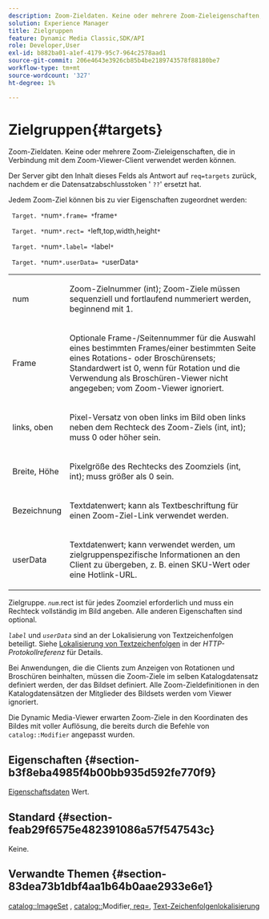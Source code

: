 ```yaml
---
description: Zoom-Zieldaten. Keine oder mehrere Zoom-Zieleigenschaften, die in Verbindung mit dem Zoom-Viewer-Client verwendet werden können.
solution: Experience Manager
title: Zielgruppen
feature: Dynamic Media Classic,SDK/API
role: Developer,User
exl-id: b882ba01-a1ef-4179-95c7-964c2578aad1
source-git-commit: 206e4643e3926cb85b4be2189743578f88180be7
workflow-type: tm+mt
source-wordcount: '327'
ht-degree: 1%

---
```


# Zielgruppen{#targets}

Zoom-Zieldaten. Keine oder mehrere Zoom-Zieleigenschaften, die in Verbindung mit dem Zoom-Viewer-Client verwendet werden können.

Der Server gibt den Inhalt dieses Felds als Antwort auf `req=targets` zurück, nachdem er die Datensatzabschlusstoken &#39; `??`&#39; ersetzt hat.

Jedem Zoom-Ziel können bis zu vier Eigenschaften zugeordnet werden:

` Target. *`num`*.frame= *`frame`*`

` Target. *`num`*.rect= *`left,top,width,height`*`

` Target. *`num`*.label= *`label`*`

` Target. *`num`*.userData= *`userData`*`

<table id="simpletable_4C20157A7A444DEB9959B335CAFBAEC8"> 
 <tr class="strow"> 
  <td class="stentry"> <p> <span class="codeph"> <span class="varname"> num </span> </span> </p> </td> 
  <td class="stentry"> <p>Zoom-Zielnummer (int); Zoom-Ziele müssen sequenziell und fortlaufend nummeriert werden, beginnend mit 1. </p> </td> 
 </tr> 
 <tr class="strow"> 
  <td class="stentry"> <p> <span class="codeph"> <span class="varname"> Frame </span> </span> </p> </td> 
  <td class="stentry"> <p>Optionale Frame-/Seitennummer für die Auswahl eines bestimmten Frames/einer bestimmten Seite eines Rotations- oder Broschürensets; Standardwert ist 0, wenn für Rotation und die Verwendung als Broschüren-Viewer nicht angegeben; vom Zoom-Viewer ignoriert. </p> </td> 
 </tr> 
 <tr class="strow"> 
  <td class="stentry"> <p> <span class="codeph"> <span class="varname"> links, oben </span> </span> </p> </td> 
  <td class="stentry"> <p>Pixel-Versatz von oben links im Bild oben links neben dem Rechteck des Zoom-Ziels (int, int); muss 0 oder höher sein. </p> </td> 
 </tr> 
 <tr class="strow"> 
  <td class="stentry"> <p> <span class="codeph"> <span class="varname"> Breite, Höhe </span> </span> </p> </td> 
  <td class="stentry"> <p>Pixelgröße des Rechtecks des Zoomziels (int, int); muss größer als 0 sein. </p> </td> 
 </tr> 
 <tr class="strow"> 
  <td class="stentry"> <p> <span class="codeph"> <span class="varname"> Bezeichnung </span> </span> </p> </td> 
  <td class="stentry"> <p>Textdatenwert; kann als Textbeschriftung für einen Zoom-Ziel-Link verwendet werden. </p> </td> 
 </tr> 
 <tr class="strow"> 
  <td class="stentry"> <p> <span class="codeph"> <span class="varname"> userData </span> </span> </p> </td> 
  <td class="stentry"> <p>Textdatenwert; kann verwendet werden, um zielgruppenspezifische Informationen an den Client zu übergeben, z. B. einen SKU-Wert oder eine Hotlink-URL. </p> </td> 
 </tr> 
</table>

Zielgruppe. *`num`*.rect ist für jedes Zoomziel erforderlich und muss ein Rechteck vollständig im Bild angeben. Alle anderen Eigenschaften sind optional.

*`label`* und *`userData`* sind an der Lokalisierung von Textzeichenfolgen beteiligt. Siehe [Lokalisierung von Textzeichenfolgen](/help/aem-is-ir-api/is-api/http-ref/image-serving-api-ref/c-http-protocol-reference/c-syntax-and-features/r-text-string-localization.md) in der *HTTP-Protokollreferenz* für Details.

Bei Anwendungen, die die Clients zum Anzeigen von Rotationen und Broschüren beinhalten, müssen die Zoom-Ziele im selben Katalogdatensatz definiert werden, der das Bildset definiert. Alle Zoom-Zieldefinitionen in den Katalogdatensätzen der Mitglieder des Bildsets werden vom Viewer ignoriert.

Die Dynamic Media-Viewer erwarten Zoom-Ziele in den Koordinaten des Bildes mit voller Auflösung, die bereits durch die Befehle von `catalog::Modifier` angepasst wurden.

## Eigenschaften {#section-b3f8eba4985f4b00bb935d592fe770f9}

[Eigenschaftsdaten](/help/aem-is-ir-api/is-api/image-catalog/image-serving-api-ref/c-image-catalog-reference/c-overview/c-common-data-types/r-property-data.md) Wert.

## Standard {#section-feab29f6575e482391086a57f547543c}

Keine.

## Verwandte Themen {#section-83dea73b1dbf4aa1b64b0aae2933e6e1}

[catalog::ImageSet](../../../../../../is-api/image-catalog/image-serving-api-ref/c-image-catalog-reference/c-image-svg-data-reference/c-image-data-reference/r-imageset-cat.md#reference-4764d347afd64afdaede9a74c7565256) , [catalog::](../../../../../../is-api/image-catalog/image-serving-api-ref/c-image-catalog-reference/c-image-svg-data-reference/c-image-data-reference/r-modifier-cat.md#reference-d2c6884b3a2248fab81a112d27969834)Modifier[, req=](/help/aem-is-ir-api/is-api/http-ref/image-serving-api-ref/c-http-protocol-reference/c-command-reference/r-req/r-req.md), [Text-Zeichenfolgenlokalisierung](/help/aem-is-ir-api/is-api/http-ref/image-serving-api-ref/c-http-protocol-reference/c-syntax-and-features/r-text-string-localization.md)
